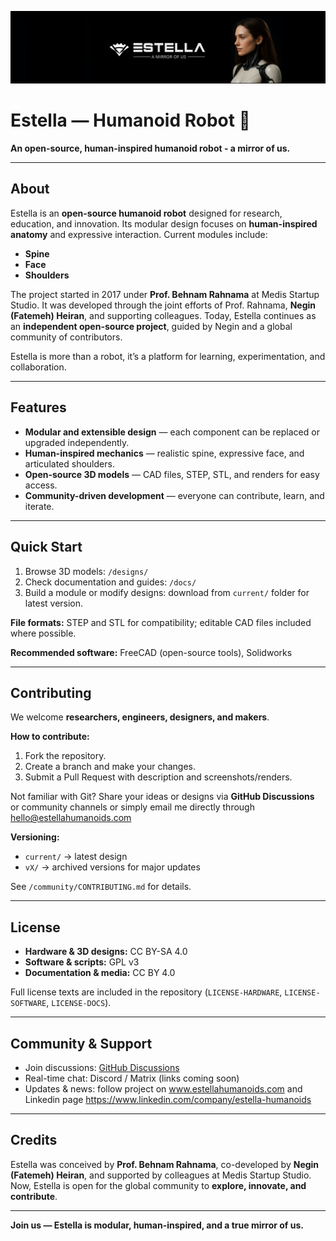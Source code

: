 <!-- Banner image -->
![Estella Banner](docs/banner.png)

# Estella — Humanoid Robot 🤖
**An open-source, human-inspired humanoid robot - a mirror of us.**

---

## About
Estella is an **open-source humanoid robot** designed for research, education, and innovation. Its modular design focuses on **human-inspired anatomy** and expressive interaction. Current modules include:

- **Spine**  
- **Face**  
- **Shoulders**

The project started in 2017 under **Prof. Behnam Rahnama** at Medis Startup Studio. It was developed through the joint efforts of Prof. Rahnama, **Negin (Fatemeh) Heiran**, and supporting colleagues. Today, Estella continues as an **independent open-source project**, guided by Negin and a global community of contributors.

Estella is more than a robot, it’s a platform for learning, experimentation, and collaboration.

---

## Features
- **Modular and extensible design** — each component can be replaced or upgraded independently.  
- **Human-inspired mechanics** — realistic spine, expressive face, and articulated shoulders.  
- **Open-source 3D models** — CAD files, STEP, STL, and renders for easy access.  
- **Community-driven development** — everyone can contribute, learn, and iterate.

---

## Quick Start
1. Browse 3D models: `/designs/`  
2. Check documentation and guides: `/docs/`  
3. Build a module or modify designs: download from `current/` folder for latest version.

**File formats:** STEP and STL for compatibility; editable CAD files included where possible.

**Recommended software:** FreeCAD (open-source tools), Solidworks

---

## Contributing
We welcome **researchers, engineers, designers, and makers**.  

**How to contribute:**
1. Fork the repository.  
2. Create a branch and make your changes.  
3. Submit a Pull Request with description and screenshots/renders.  

Not familiar with Git? Share your ideas or designs via **GitHub Discussions** or community channels or simply email me directly through hello@estellahumanoids.com

**Versioning:**  
- `current/` → latest design  
- `vX/` → archived versions for major updates  

See `/community/CONTRIBUTING.md` for details.

---

## License
- **Hardware & 3D designs:** CC BY-SA 4.0  
- **Software & scripts:** GPL v3  
- **Documentation & media:** CC BY 4.0  

Full license texts are included in the repository (`LICENSE-HARDWARE`, `LICENSE-SOFTWARE`, `LICENSE-DOCS`).

---

## Community & Support
- Join discussions: [GitHub Discussions](#)  
- Real-time chat: Discord / Matrix (links coming soon)  
- Updates & news: follow project on www.estellahumanoids.com and Linkedin page https://www.linkedin.com/company/estella-humanoids

---

## Credits
Estella was conceived by **Prof. Behnam Rahnama**, co-developed by **Negin (Fatemeh) Heiran**, and supported by colleagues at Medis Startup Studio. Now, Estella is open for the global community to **explore, innovate, and contribute**.

---

**Join us — Estella is modular, human-inspired, and a true mirror of us.**
